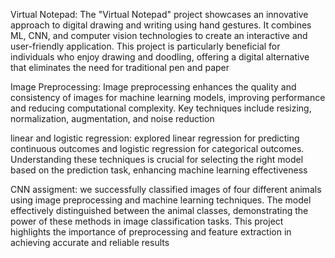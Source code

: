 Virtual Notepad:
The "Virtual Notepad" project showcases an innovative approach to digital
drawing and writing using hand gestures. It combines ML, CNN, and computer
vision technologies to create an interactive and user-friendly application.
This project is particularly beneficial for individuals who enjoy drawing
and doodling, offering a digital alternative that eliminates the need for
traditional pen and paper

Image Preprocessing:
Image preprocessing enhances the quality and consistency of images for machine learning models, improving performance and reducing computational complexity. Key techniques include resizing, normalization, augmentation, and noise reduction

linear and logistic regression:
explored linear regression for predicting continuous outcomes and logistic regression for categorical outcomes. Understanding these techniques is crucial for selecting the right model based on the prediction task, enhancing machine learning effectiveness

CNN assigment:
we successfully classified images of four different animals using image preprocessing and machine learning techniques. The model effectively distinguished between the animal classes, demonstrating the power of these methods in image classification tasks. This project highlights the importance of preprocessing and feature extraction in achieving accurate and reliable results
